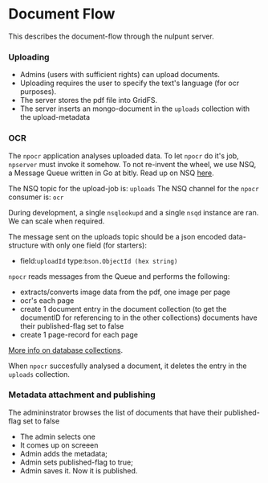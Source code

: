 Document Flow
============

This describes the document-flow through the nulpunt server.

### Uploading
- Admins (users with sufficient rights) can upload documents.
- Uploading requires the user to specify the text's language (for ocr purposes).
- The server stores the pdf file into GridFS.
- The server inserts an mongo-document in the `uploads` collection with the upload-metadata

### OCR
The `npocr` application analyses uploaded data. To let `npocr` do it's job, `npserver` must invoke it somehow. To not re-invent the wheel, we use NSQ, a Message Queue written in Go at bitly. Read up on NSQ [here](http://bitly.github.io/nsq/).

The NSQ topic for the upload-job is: `uploads`
The NSQ channel for the `npocr` consumer is: `ocr`

During development, a single `nsqlookupd` and a single `nsqd` instance are ran. We can scale when required.

The message sent on the uploads topic should be a json encoded data-structure with only one field (for starters):
- field:`uploadId` type:`bson.ObjectId (hex string)`

`npocr` reads messages from the Queue and performs the following:
- extracts/converts image data from the pdf, one image per page
- ocr's each page
- create 1 document entry in the document collection (to get the documentID for referencing to in the other collections) documents have their published-flag set to false
- create 1 page-record for each page

[More info on database collections](/notes/database.md).

When `npocr` succesfully analysed a document, it deletes the entry in the `uploads` collection.

### Metadata attachment and publishing
The admininstrator browses the list of documents that have their published-flag set to false
- The admin selects one
- It comes up on screeen
- Admin adds the metadata;
- Admin sets published-flag to true;
- Admin saves it. Now it is published.

